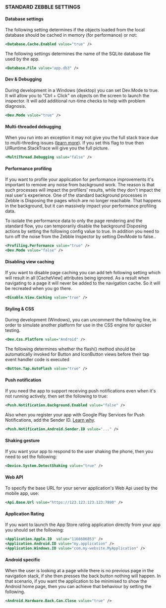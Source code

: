 ﻿
### STANDARD ZEBBLE SETTINGS

#### Database settings

The following setting determines if the objects loaded from the local database should be cached in memory (for performance) or not:

```xml
<Database.Cache.Enabled value="true" />
```

The following settings determines the name of the SQLite database file used by the app.

```xml
<Database.File value="app.db3" />
```

#### Dev & Debugging

During development in a Windows (desktop) you can set Dev.Mode to true. It will allow you to "Ctrl + Click" on objects on the screen to launch the inspector. It will add additional run-time checks to help with problem diagnosis. 

```xml
<Dev.Mode value="true" />
```

#### Multi-threaded debugging

When you run into an exception it may not give you the full stack trace due to multi-threding issues ([learn more](https://github.com/Geeksltd/Zebble.Docs/blob/master/async-programming-multi-threading/debugging-the-stacktrace-problem.md)). If you set this flag to true then UIRuntime.StackTrace will give you the full picture.

```xml
<MultiThread.Debugging value="false" />
```

#### Performance profiling

If you want to profile your application for performance improvements it's important to remove any noise from background work. The reason is that such processes will impact the profilers' results, while they don't impact the real user's experience. One of the standard background processes in Zebble is Disposing the pages which are no longer reachable. That happens in the background, but it can massively impact your performance profiling data.

To isolate the performance data to only the page rendering and the standard flow, you can temporarily disable the background Disposing actions by setting the following config value to true. In addition you need to turn off the noise from the Zebble Inspector by setting DevMode to false..

```xml
<Profiling.Performance value="true" />
<Dev.Mode value="false" />
```

#### Disabling view caching

If you want to disable page caching you can add teh following setting which will result in all [CacheView] attributes being ignored. As a result when navigating to a page it will never be added to the navigation cache. So it will be recreated when you go there.

```xml
<Disable.View.Caching value="true" />
```

#### Styling & CSS

During development (Windows), you can uncomment the following line, in order to simulate another platform for use in the CSS engine for quicker testing.

```xml
<Dev.Css.Platform value="Android" />
```

The following determines whether the flash() method should be automatically invoked for Button and IconButton views before their tap event handler code is executed

```xml
<Button.Tap.AutoFlash value="true" />
```

#### Push notification

If you need the app to support receiving push notifications even when it's not running actively, then set the following to true:

```xml
<Push.Notification.Background.Enabled value="false" />
```

Also when you register your app with Google Play Services for Push Notifications, add the Sender ID. [Learn why](http://stackoverflow.com/questions/14044017/gcm-api-key-vs-sender-id).

```xml
<Push.Notification.Android.Sender.ID value="..." />
```

#### Shaking gesture

If you want your app to respond to the user shaking the phone, then you need to set the following:

```xml
<Device.System.DetectShaking value="true" />
```

#### Web API

To specify the base URL for your server application's Web Api used by the mobile app, use:

```xml
<Api.Base.Url value="https://123.123.123.123:7890" />
```

#### Application Rating

If you want to launch the App Store rating application directly from your app you should set the following:

```xml
<Application.Apple.ID  value="1166606853" />
<Application.Android.ID value="my.application" />
<Application.Windows.ID value="com.my-website.MyApplication" />
```

#### Android specific

When the user is looking at a page while there is no previous page in the navigation stack, if she then presses the back button nothing will happen. In that scenario, if you want the application to be minimised to show the Android home page, then you can achieve that behaviour by setting the following.

```xml
<Android.Hardware.Back.Can.Close value="true" />
```
